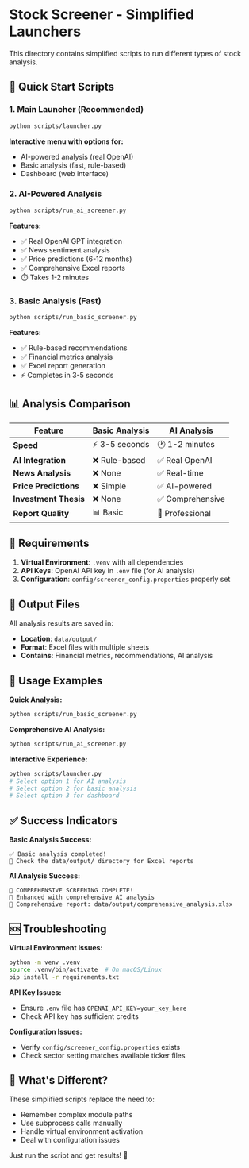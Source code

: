 # Stock Screener - Simplified Launchers

This directory contains simplified scripts to run different types of stock analysis.

## 🚀 Quick Start Scripts

### 1. Main Launcher (Recommended)
```bash
python scripts/launcher.py
```
**Interactive menu with options for:**
- AI-powered analysis (real OpenAI)
- Basic analysis (fast, rule-based)  
- Dashboard (web interface)

### 2. AI-Powered Analysis
```bash
python scripts/run_ai_screener.py
```
**Features:**
- ✅ Real OpenAI GPT integration
- ✅ News sentiment analysis
- ✅ Price predictions (6-12 months)
- ✅ Comprehensive Excel reports
- ⏱️ Takes 1-2 minutes

### 3. Basic Analysis (Fast)
```bash
python scripts/run_basic_screener.py
```
**Features:**
- ✅ Rule-based recommendations
- ✅ Financial metrics analysis
- ✅ Excel report generation
- ⚡ Completes in 3-5 seconds

## 📊 Analysis Comparison

| Feature | Basic Analysis | AI Analysis |
|---------|---------------|-------------|
| **Speed** | ⚡ 3-5 seconds | 🕐 1-2 minutes |
| **AI Integration** | ❌ Rule-based | ✅ Real OpenAI |
| **News Analysis** | ❌ None | ✅ Real-time |
| **Price Predictions** | ❌ Simple | ✅ AI-powered |
| **Investment Thesis** | ❌ None | ✅ Comprehensive |
| **Report Quality** | 📊 Basic | 🧠 Professional |

## 🔧 Requirements

1. **Virtual Environment**: `.venv` with all dependencies
2. **API Keys**: OpenAI API key in `.env` file (for AI analysis)
3. **Configuration**: `config/screener_config.properties` properly set

## 📁 Output Files

All analysis results are saved in:
- **Location**: `data/output/`
- **Format**: Excel files with multiple sheets
- **Contains**: Financial metrics, recommendations, AI analysis

## 🎯 Usage Examples

**Quick Analysis:**
```bash
python scripts/run_basic_screener.py
```

**Comprehensive AI Analysis:**
```bash
python scripts/run_ai_screener.py
```

**Interactive Experience:**
```bash
python scripts/launcher.py
# Select option 1 for AI analysis
# Select option 2 for basic analysis  
# Select option 3 for dashboard
```

## ✅ Success Indicators

**Basic Analysis Success:**
```
✅ Basic analysis completed!
📄 Check the data/output/ directory for Excel reports
```

**AI Analysis Success:**
```
🎯 COMPREHENSIVE SCREENING COMPLETE!
🤖 Enhanced with comprehensive AI analysis
📄 Comprehensive report: data/output/comprehensive_analysis.xlsx
```

## 🆘 Troubleshooting

**Virtual Environment Issues:**
```bash
python -m venv .venv
source .venv/bin/activate  # On macOS/Linux
pip install -r requirements.txt
```

**API Key Issues:**
- Ensure `.env` file has `OPENAI_API_KEY=your_key_here`
- Check API key has sufficient credits

**Configuration Issues:**
- Verify `config/screener_config.properties` exists
- Check sector setting matches available ticker files

## 🎉 What's Different?

These simplified scripts replace the need to:
- Remember complex module paths
- Use subprocess calls manually
- Handle virtual environment activation
- Deal with configuration issues

Just run the script and get results! 🚀
